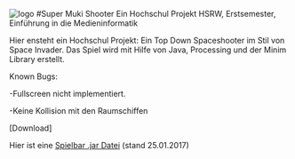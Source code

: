 ![logo](https://i.imgur.com/ciMkPVZ.png)
#Super Muki Shooter
Ein Hochschul Projekt
HSRW, Erstsemester, Einführung in die Medieninformatik

Hier ensteht ein Hochschul Projekt: Ein Top Down Spaceshooter im Stil von Space Invader.
Das Spiel wird mit Hilfe von Java, Processing und der Minim Library erstellt.

Known Bugs:

-Fullscreen nicht implementiert.

-Keine Kollision mit den Raumschiffen

[Download]

Hier ist eine [Spielbar .jar Datei](https://drive.google.com/file/d/0BzaF9Jwf_FFpa1RPSHROdFJ0dk0/view?usp=sharing) (stand 25.01.2017)
